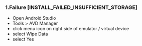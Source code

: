 ###  1.Failure [INSTALL_FAILED_INSUFFICIENT_STORAGE]
* Open Android Studio
* Tools > AVD Manager
* click menu icon on right side of emulator / virtual device
* select Wipe Data
* select Yes
